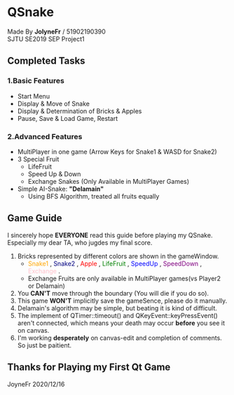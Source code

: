 # QSnake
Made By **JolyneFr** / 51902190390  
SJTU SE2019 SEP Project1
## Completed Tasks ##
### 1.Basic Features  
- Start Menu
- Display & Move of Snake
- Display & Determination of Bricks & Apples
- Pause, Save & Load Game, Restart  

### 2.Advanced Features
- MultiPlayer in one game (Arrow Keys for Snake1 & WASD for Snake2)
- 3 Special Fruit
    - LifeFruit
    - Speed Up & Down
    - Exchange Snakes (Only Available in MultiPlayer Games)
- Simple AI-Snake: **"Delamain"**
    - Using BFS Algorithm, treated all fruits equally
    
## Game Guide
I sincerely hope **EVERYONE** read this guide before playing my QSnake.  
Especially my dear TA, who jugdes my final score.  
1. Bricks represented by different colors are shown in the gameWindow.  
    - <font color = #FFA500> Snake1 </font>,
  <font color = #000080> Snake2 </font>,
  <font color = #FF0000> Apple </font>,
  <font color = #008000> LifeFruit </font>,
  <font color = #0000FF> SpeedUp </font> ,
  <font color = #800080> SpeedDown </font>,
  <font color = #FFC)CB> Exchange </font>.  
    - Exchange Fruits are only available in MultiPlayer games(vs Player2 or Delamain)
2. You **CAN'T** move through the boundary (You will die if you do so).
3. This game **WON'T** implicitly save the gameSence, please do it manually.
4. Delamain's algorithm may be simple, but beating it is kind of difficult.
5. The implement of QTimer::timeout() and QKeyEvent::keyPressEvent() aren't connected, which means your death may occur **before** you see it on canvas.
6. I'm working **desperately** on canvas-edit and completion of comments. So just be paitient.

## Thanks for Playing my First Qt Game
JoyneFr 2020/12/16